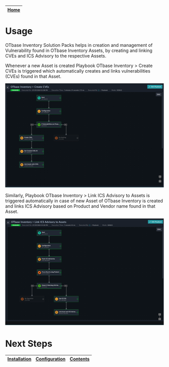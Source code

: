 [Home](../README.md) |
 | -------------------------------------------- |

# Usage

OTbase Inventory Solution Packs helps in creation and management of Vulnerability found in OTbase Inventory Assets, by creating and linking CVEs and ICS Advisory to the respective Assets.

Whenever a new Asset is created Playbook OTbase Inventory > Create CVEs is triggered which automatically creates and links vulnerabilities (CVEs) found in that Asset.

![](./res/Create%20CVE.png)

Similarly, Playbook OTbase Inventory > Link ICS Advisory to Assets is triggered automatically in case of new Asset of OTbase Inventory is created and links ICS Advisory based on Product and Vendor name found in that Asset.

![](./res/Link%20Advisory.png)

# Next Steps
| [Installation](./setup.md#installation) | [Configuration](./setup.md#configuration) | [Contents](./contents.md) |
| ----------------------------------------- | ------------------------------------------- | --------------------------- |